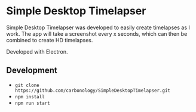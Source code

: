 # Simple Desktop Timelapser

Simple Desktop Timelapser was developed to easily create timelapses as I work.
The app will take a screenshot every x seconds, which can then be combined to create HD timelapses.

Developed with Electron.

## Development
- `git clone https://github.com/carbonology/SimpleDesktopTimelapser.git`
- `npm install`
- `npm run start`